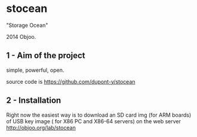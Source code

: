 stocean
=======

"Storage Ocean"

2014 Objoo.

1 - Aim of the project
----------------------

simple, powerful, open.

source code is https://github.com/dupont-y/stocean


2 - Installation
----------------

Right now the easiest way is to download an SD card img (for ARM boards) of USB key image ( for X86 PC and X86-64 servers) on the web server http://objoo.org/lab/stocean

